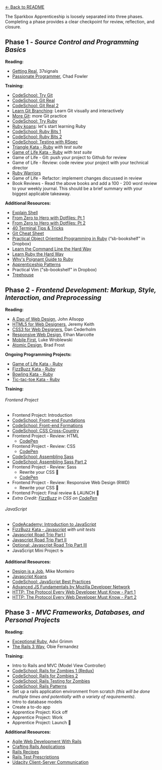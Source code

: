 [← Back to README](/README.md)

The Sparkbox Apprenticeship is loosely separated into three phases. Completing a phase provides a clear checkpoint for review, reflection, and closure.

## Phase 1 - _Source Control and Programming Basics_

**Reading:**

* [Getting Real][], 37signals
* [Passionate Programmer][], Chad Fowler

**Training:**

* [CodeSchool: Try Git][]
* [CodeSchool: Git Real][]
* [CodeSchool: Git Real 2][]
* [Learn Git Branching][]: Learn Git visually and interactively
* [More Git][]: more Git practice
* [CodeSchool: Try Ruby][]
* [Ruby koans][]: let's start learning Ruby
* [CodeSchool: Ruby Bits 1][]
* [CodeSchool: Ruby Bits 2][]
* [CodeSchool: Testing with RSpec][]
* [Triangle Kata - Ruby][] _with test suite_
* [Game of Life Kata - Ruby][] _with test suite_
* Game of Life - Git: push your project to Github for review
* Game of Life - Review: code review your project with your technical director
* [Ruby Warriors][]
* Game of Life - Refactor: implement changes discussed in review
* Book Reviews - Read the above books and add a 100 - 200 word review to your weekly journal. This should be a brief summary with your biggest applicable takeaway.

**Additional Resources:**

* [Explain Shell][]
* [From Zero to Hero with Dotfiles: Pt 1][]
* [From Zero to Hero with Dotfiles: Pt 2][]
* [40 Terminal Tips & Tricks][]
* [Git Cheat Sheet][]
* [Practical Object Oriented Programming in Ruby][] (“sb-bookshelf” in Dropbox)
* [Learn the Command Line the Hard Way][]
* [Learn Ruby the Hard Way][]
* [Why's Poignant Guide to Ruby][]
* [Apprenticeship Patterns][]
* Practical Vim ("sb-bookshelf" in Dropbox)
* [Treehouse][]

## Phase 2 - _Frontend Development: Markup, Style, Interaction, and Preprocessing_

**Reading:**

* [A Dao of Web Design](http://alistapart.com/article/dao), John Allsopp
* [HTML5 for Web Designers][], Jeremy Keith
* [CSS3 for Web Designers][], Dan Cederholm
* [Responsive Web Design][], Ethan Marcotte
* [Mobile First][], Luke Wroblewski
* [Atomic Design](http://atomicdesign.bradfrost.com/table-of-contents/), Brad Frost

**Ongoing Programming Projects:**

* [Game of Life Kata - Ruby][]
* [FizzBuzz Kata - Ruby][]
* [Bowling Kata - Ruby][]
* [Tic-tac-toe Kata - Ruby](https://gist.github.com/dlresende/dc57f506e1ab1de7e7df)

**Training:**

###### Frontend Project

* Frontend Project: Introduction
* [CodeSchool: Front-end Foundations][]
* [CodeSchool: Front-end Formations][]
* [CodeSchool: CSS Cross-Country][]
* Frontend Project - Review: HTML
  * [CodePen](http://codepen.io/)
* Frontend Project - Review: CSS
  * [CodePen](http://codepen.io/)
* [CodeSchool: Assembling Sass][]
* [CodeSchool: Assembling Sass Part 2][]
* Frontend Project - Review: Sass
  * Rewrite your CSS :art:
  * [CodePen](http://codepen.io/)
* Frontend Project - Review: Responsive Web Design (RWD)
  * Rewrite your CSS :art:
* Frontend Project: Final review & LAUNCH :rocket:
* _Extra Credit: [FizzBuzz](https://en.wikipedia.org/wiki/Fizz_buzz) in CSS on [CodePen](http://codepen.io/)_

###### JavaScript

* [CodeAcademy: Introduction to JavaScript][]
* [FizzBuzz Kata - Javascript][] _with unit tests_
* [Javascript Road Trip Part I](https://www.codeschool.com/courses/javascript-road-trip-part-1)
* [Javascript Road Trip Part II](https://www.codeschool.com/courses/javascript-road-trip-part-2)
* [Optional: Javascript Road Trip Part III](https://www.codeschool.com/courses/javascript-road-trip-part-3)
* JavaScript Mini Project :coffee:

**Additional Resources:**

* [Design is a Job][], Mike Monteiro
* [Javascript Koans](https://github.com/mrdavidlaing/javascript-koans)
* [CodeSchool: JavaScript Best Practices](https://www.codeschool.com/courses/javascript-best-practices)
* [Advanced JS Fundamentals by Mozilla Developer Network](https://github.com/mdn/advanced-js-fundamentals-ck)
* [HTTP: The Protocol Every Web Developer Must Know - Part 1][]
* [HTTP: The Protocol Every Web Developer Must Know - Part 2][]

## Phase 3 - _MVC Frameworks, Databases, and Personal Projects_

**Reading:**

* [Exceptional Ruby][], Advi Grimm
* [The Rails 3 Way][], Obie Fernandez

**Training:**

* Intro to Rails and MVC (Model View Controller)
* [CodeSchool: Rails for Zombies 1 (Redux)][]
* [CodeSchool: Rails for Zombies 2][]
* [CodeSchool: Rails Testing for Zombies][]
* [CodeSchool: Rails Patterns](https://www.codeschool.com/courses/rails-4-patterns)
* Set up a rails application environment from scratch _(this will be done multiple times and potentially with a variety of requirements)_.
* Intro to database models
* Create a to-do app
* Apprentice Project: Kick off
* Apprentice Project: Work
* Apprentice Project: Launch :rocket:

**Additional Resources:**

* [Agile Web Development With Rails][]
* [Crafting Rails Applications][]
* [Rails Recipes][]
* [Rails Test Prescriptions][]
* [Udacity Client-Server Communication][]

[getting real]: http://gettingreal.37signals.com/
[passionate programmer]: http://www.amazon.com/The-Passionate-Programmer-Remarkable-Development/dp/1934356344
[codeschool: try git]: http://www.codeschool.com/courses/try-git
[codeschool: git real 2]: https://www.codeschool.com/courses/git-real-2
[codeschool: git real]: http://www.codeschool.com/courses/git-real
[codeschool: try ruby]: http://tryruby.org/
[more git]: projects/proj-more-git.md
[ruby koans]: http://rubykoans.com/
[learn ruby the hard way]: http://ruby.learncodethehardway.org/book/
[why's poignant guide to ruby]: http://cloud.github.com/downloads/mislav/poignant-guide/whys-poignant-guide-to-ruby.pdf
[apprenticeship patterns]: http://chimera.labs.oreilly.com/books/1234000001813/index.html
[learn the command line the hard way]: http://cli.learncodethehardway.org/book/
[codeschool: ruby bits 1]: http://www.codeschool.com/courses/ruby-bits
[codeschool: ruby bits 2]: http://www.codeschool.com/courses/ruby-bits-part-2
[codeschool: testing with rspec]: https://www.codeschool.com/courses/testing-with-rspec
[triangle kata - ruby]: http://web.archive.org/web/20140119031248/http://onestepback.org/vital_testing/
[game of life kata - ruby]: https://github.com/garora/TDD-Katas#game-of-life-
[ruby warriors]: https://www.bloc.io/ruby-warrior/#/
[html5 for web designers]: http://www.abookapart.com/products/html5-for-web-designers
[css3 for web designers]: http://www.abookapart.com/products/css3-for-web-designers
[responsive web design]: http://www.abookapart.com/products/responsive-web-design
[mobile first]: http://www.abookapart.com/products/mobile-first
[design is a job]: http://www.abookapart.com/products/design-is-a-job
[fizzbuzz kata - ruby]: https://github.com/garora/TDD-Katas#the-fizzbuzz-kata
[fizzbuzz kata - javascript]: https://github.com/garora/TDD-Katas#the-fizzbuzz-kata
[bowling kata - ruby]: https://github.com/garora/TDD-Katas#the-bowling-game-kata
[codeschool: rails for zombies 1 (redux)]: http://www.codeschool.com/courses/rails-for-zombies-redux
[codeschool: rails for zombies 2]: http://www.codeschool.com/courses/rails-for-zombies-2
[codeschool: rails testing for zombies]: http://www.codeschool.com/courses/rails-testing-for-zombies
[codeschool: front-end foundations]: https://www.codeschool.com/courses/front-end-foundations
[codeschool: front-end formations]: https://www.codeschool.com/courses/front-end-formations
[codeschool: css cross-country]: https://www.codeschool.com/courses/css-cross-country
[codeschool: assembling sass]: https://www.codeschool.com/courses/assembling-sass
[codeschool: assembling sass part 2]: https://www.codeschool.com/courses/assembling-sass-part-2
[codeschool: journey into mobile]: https://www.codeschool.com/courses/journey-into-mobile
[codeacademy: introduction to javascript]: http://www.codecademy.com/tracks/javascript
[exceptional ruby]: http://exceptionalruby.com/
[the rails 3 way]: http://www.amazon.com/Rails-Edition-Addison-Wesley-Professional-Series/dp/0321601661
[practical object oriented programming in ruby]: http://www.amazon.com/Practical-Object-Oriented-Design-Ruby-Addison-Wesley/dp/0321721330
[agile web development with rails]: http://pragprog.com/book/rails4/agile-web-development-with-rails-4
[crafting rails applications]: http://pragprog.com/book/jvrails/crafting-rails-applications
[rails recipes]: http://pragprog.com/book/fr_rr/rails-recipes
[rails test prescriptions]: http://pragprog.com/book/nrtest/rails-test-prescriptions
[code school: rails best practices]: https://www.codeschool.com/courses/rails-best-practices
[treehouse]: http://teamtreehouse.com/
[explain shell]: http://www.explainshell.com
[from zero to hero with dotfiles: pt 1]: http://code.tutsplus.com/tutorials/setting-up-a-mac-dev-machine-from-zero-to-hero-with-dotfiles--net-35449
[from zero to hero with dotfiles: pt 2]: http://code.tutsplus.com/tutorials/setting-up-a-mac-dev-machine-from-zero-to-hero-with-dotfiles-part-2--cms-23145
[40 terminal tips & tricks]: http://computers.tutsplus.com/tutorials/40-terminal-tips-and-tricks-you-never-thought-you-needed--mac-51192
[http: the protocol every web developer must know - part 1]: https://code.tutsplus.com/tutorials/http-the-protocol-every-web-developer-must-know-part-1--net-31177
[http: the protocol every web developer must know - part 2]: https://code.tutsplus.com/tutorials/http-the-protocol-every-web-developer-must-know-part-2--net-31155
[udacity client-server communication]: https://www.udacity.com/course/client-server-communication--ud897
[git cheat sheet]: https://services.github.com/on-demand/downloads/github-git-cheat-sheet.pdf
[learn git branching]: https://learngitbranching.js.org/
